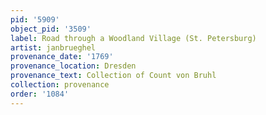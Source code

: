 ```yaml
---
pid: '5909'
object_pid: '3509'
label: Road through a Woodland Village (St. Petersburg)
artist: janbrueghel
provenance_date: '1769'
provenance_location: Dresden
provenance_text: Collection of Count von Bruhl
collection: provenance
order: '1084'
---
```

